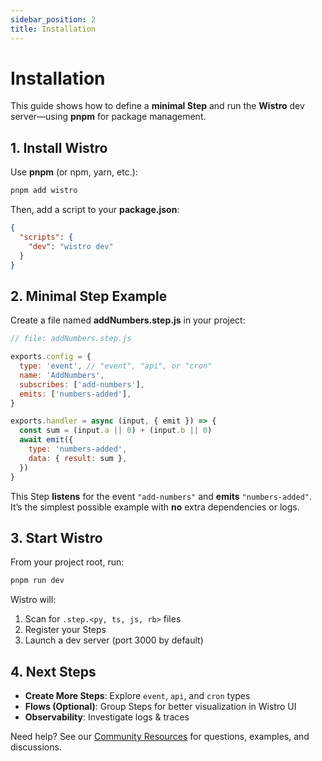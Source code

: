 ```yaml
---
sidebar_position: 2
title: Installation
---
```


# Installation

This guide shows how to define a **minimal Step** and run the **Wistro** dev server—using **pnpm** for package management.

## 1. Install Wistro

Use **pnpm** (or npm, yarn, etc.):

```bash
pnpm add wistro
```

Then, add a script to your **package.json**:

```json
{
  "scripts": {
    "dev": "wistro dev"
  }
}
```

## 2. Minimal Step Example

Create a file named **addNumbers.step.js** in your project:

```js
// file: addNumbers.step.js

exports.config = {
  type: 'event', // "event", "api", or "cron"
  name: 'AddNumbers',
  subscribes: ['add-numbers'],
  emits: ['numbers-added'],
}

exports.handler = async (input, { emit }) => {
  const sum = (input.a || 0) + (input.b || 0)
  await emit({
    type: 'numbers-added',
    data: { result: sum },
  })
}
```

This Step **listens** for the event `"add-numbers"` and **emits** `"numbers-added"`.
It’s the simplest possible example with **no** extra dependencies or logs.

## 3. Start Wistro

From your project root, run:

```bash
pnpm run dev
```

Wistro will:

1. Scan for `.step.<py, ts, js, rb>` files
2. Register your Steps
3. Launch a dev server (port 3000 by default)

## 4. Next Steps

- **Create More Steps**: Explore `event`, `api`, and `cron` types
- **Flows (Optional)**: Group Steps for better visualization in Wistro UI
- **Observability**: Investigate logs & traces

Need help? See our [Community Resources](./community.md) for questions, examples, and discussions.
